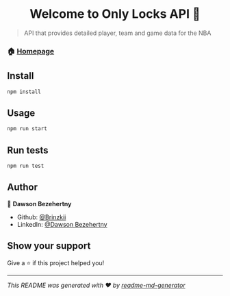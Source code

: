 <h1 align="center">Welcome to Only Locks API 👋</h1>
<p>
</p>

> API that provides detailed player, team and game data for the NBA

### 🏠 [Homepage](only-locks.today)

## Install

```sh
npm install
```

## Usage

```sh
npm run start
```

## Run tests

```sh
npm run test
```

## Author

👤 **Dawson Bezehertny**

* Github: [@Brinzkii](https://github.com/Brinzkii)
* LinkedIn: [@Dawson Bezehertny](https://linkedin.com/in/dawson-bezehertny)

## Show your support

Give a ⭐️ if this project helped you!

***
_This README was generated with ❤️ by [readme-md-generator](https://github.com/kefranabg/readme-md-generator)_